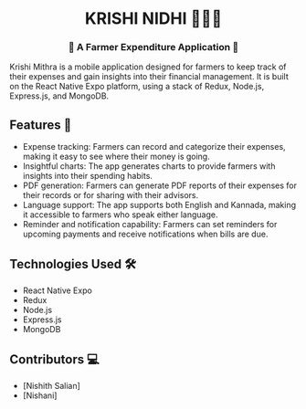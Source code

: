 <h1 align="center">KRISHI NIDHI 🧑🏽‍🌾</h1>

<h3 align="center">🌱 A Farmer Expenditure Application 📱</h3>

Krishi Mithra is a mobile application designed for farmers to keep track of their expenses and gain insights into their financial management. It is built on the React Native Expo platform, using a stack of Redux, Node.js, Express.js, and MongoDB.

## Features 📜

- Expense tracking: Farmers can record and categorize their expenses, making it easy to see where their money is going.
- Insightful charts: The app generates charts to provide farmers with insights into their spending habits.
- PDF generation: Farmers can generate PDF reports of their expenses for their records or for sharing with their advisors.
- Language support: The app supports both English and Kannada, making it accessible to farmers who speak either language.
- Reminder and notification capability: Farmers can set reminders for upcoming payments and receive notifications when bills are due.

## Technologies Used 🛠️

- React Native Expo
- Redux
- Node.js
- Express.js
- MongoDB

## Contributors 💻

- [Nishith Salian]
- [Nishani]
